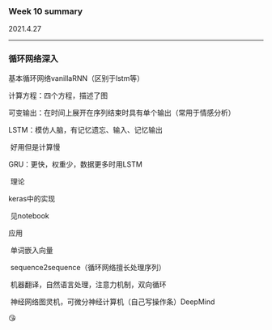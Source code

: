 ### Week  10 summary

2021.4.27

***

### 循环网络深入

基本循环网络vanillaRNN（区别于lstm等）

计算方程：四个方程，描述了图

可变输出：在时间上展开在序列结束时具有单个输出（常用于情感分析）

LSTM：模仿人脑，有记忆遗忘、输入、记忆输出

​	好用但是计算慢

GRU：更快，权重少，数据更多时用LSTM

​	理论

keras中的实现

​	见notebook

应用

​	单词嵌入向量

​	sequence2sequence（循环网络擅长处理序列）

​	机器翻译，自然语言处理，注意力机制，双向循环

​	神经网络图灵机，可微分神经计算机（自己写操作条）DeepMind

:kissing_heart: